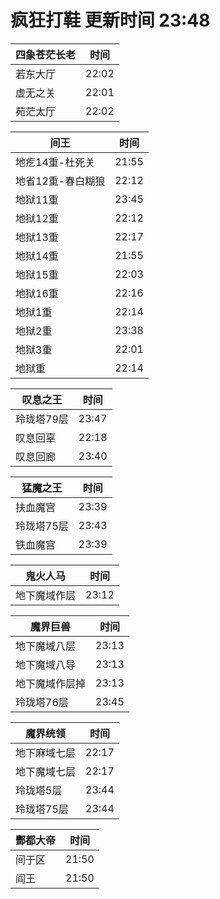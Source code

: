 # 疯狂打鞋 更新时间 23:48

| 四象苍茫长老   | 时间    |
|--------|-------|
| 若东大厅 | 22:02 |
| 虚无之关 | 22:01 |
| 苑茫太厅 | 22:02 |

| 间王   | 时间    |
|--------|-------|
| 地疙14重-杜死关 | 21:55 |
| 地省12重-春白糊狼 | 22:12 |
| 地狱11重 | 23:45 |
| 地狱12重 | 22:12 |
| 地狱13重 | 22:17 |
| 地狱14重 | 21:55 |
| 地狱15重 | 22:03 |
| 地狱16重 | 22:16 |
| 地狱1重 | 22:14 |
| 地狱2重 | 23:38 |
| 地狱3重 | 22:01 |
| 地狱重 | 22:14 |

| 叹息之王   | 时间    |
|--------|-------|
| 玲珑塔79层 | 23:47 |
| 叹息回辜 | 22:18 |
| 叹息回廊 | 23:40 |

| 猛魔之王   | 时间    |
|--------|-------|
| 扶血魔宫 | 23:39 |
| 玲珑塔75层 | 23:43 |
| 铁血魔宫 | 23:39 |

| 鬼火人马   | 时间    |
|--------|-------|
| 地下魔域作层 | 23:12 |

| 魔界巨兽   | 时间    |
|--------|-------|
| 地下魔域八层 | 23:13 |
| 地下魔域八导 | 23:13 |
| 地下魔域作层掉 | 23:13 |
| 玲珑塔76层 | 23:45 |

| 魔界统领   | 时间    |
|--------|-------|
| 地下麻域七层 | 22:17 |
| 地下魔域七层 | 22:17 |
| 玲珑塔5层 | 23:44 |
| 玲珑塔75层 | 23:44 |

| 酆都大帝   | 时间    |
|--------|-------|
| 间于区 | 21:50 |
| 阎王 | 21:50 |